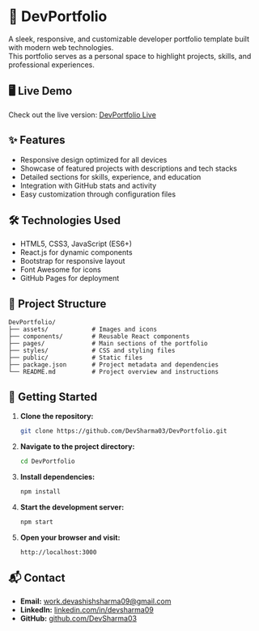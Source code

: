 
# 🚀 DevPortfolio

A sleek, responsive, and customizable developer portfolio template built with modern web technologies.  
This portfolio serves as a personal space to highlight projects, skills, and professional experiences.

## 🖥️ Live Demo

Check out the live version: [DevPortfolio Live](https://devsharma03.github.io/DevPortfolio)

## ✨ Features

- Responsive design optimized for all devices  
- Showcase of featured projects with descriptions and tech stacks  
- Detailed sections for skills, experience, and education  
- Integration with GitHub stats and activity  
- Easy customization through configuration files  

## 🛠️ Technologies Used

- HTML5, CSS3, JavaScript (ES6+)  
- React.js for dynamic components  
- Bootstrap for responsive layout  
- Font Awesome for icons  
- GitHub Pages for deployment  

## 📂 Project Structure

```
DevPortfolio/
├── assets/            # Images and icons
├── components/        # Reusable React components
├── pages/             # Main sections of the portfolio
├── styles/            # CSS and styling files
├── public/            # Static files
├── package.json       # Project metadata and dependencies
└── README.md          # Project overview and instructions
```

## 🚀 Getting Started

1. **Clone the repository:**
   ```bash
   git clone https://github.com/DevSharma03/DevPortfolio.git
   ```

2. **Navigate to the project directory:**
   ```bash
   cd DevPortfolio
   ```

3. **Install dependencies:**
   ```bash
   npm install
   ```

4. **Start the development server:**
   ```bash
   npm start
   ```

5. **Open your browser and visit:**
   ```
   http://localhost:3000
   ```

## 📬 Contact

- **Email:** [work.devashishsharma09@gmail.com](mailto:work.devashishsharma09@gmail.com)  
- **LinkedIn:** [linkedin.com/in/devsharma09](https://www.linkedin.com/in/devsharma09)  
- **GitHub:** [github.com/DevSharma03](https://github.com/DevSharma03)

